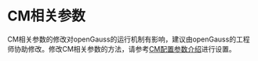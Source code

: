 # CM相关参数

CM相关参数的修改对openGauss的运行机制有影响，建议由openGauss的工程师协助修改。修改CM相关参数的方法，请参考[CM配置参数介绍](../ToolandCommandReference/CM配置参数介绍.md)进行设置。


